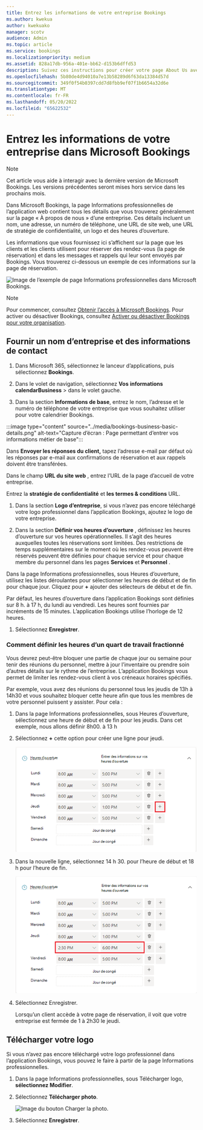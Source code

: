 ```yaml
---
title: Entrez les informations de votre entreprise Bookings
ms.author: kwekua
author: kwekuako
manager: scotv
audience: Admin
ms.topic: article
ms.service: bookings
ms.localizationpriority: medium
ms.assetid: 828a17db-956a-401e-bb62-d153b6dffd53
description: Suivez ces instructions pour créer votre page About Us avec le nom d’entreprise, l’adresse, le numéro de téléphone, l’URL du site web, le logo et les heures d’ouverture dans Microsoft Bookings.
ms.openlocfilehash: 5b80de4d94010a7e13b58289d6f63da13384d57d
ms.sourcegitcommit: 349f0f54b0397cdd7d8fbb9ef07f1b6654a32d6e
ms.translationtype: MT
ms.contentlocale: fr-FR
ms.lasthandoff: 05/20/2022
ms.locfileid: "65622532"
---
```

# <a name="enter-your-business-information-in-microsoft-bookings"></a>Entrez les informations de votre entreprise dans Microsoft Bookings

> [!NOTE]
> Cet article vous aide à interagir avec la dernière version de Microsoft Bookings. Les versions précédentes seront mises hors service dans les prochains mois.

Dans Microsoft Bookings, la page Informations professionnelles de l’application web contient tous les détails que vous trouverez généralement sur la page « À propos de nous » d’une entreprise. Ces détails incluent un nom, une adresse, un numéro de téléphone, une URL de site web, une URL de stratégie de confidentialité, un logo et des heures d’ouverture.

Les informations que vous fournissez ici s’affichent sur la page que les clients et les clients utilisent pour réserver des rendez-vous (la page de réservation) et dans les messages et rappels qui leur sont envoyés par Bookings. Vous trouverez ci-dessous un exemple de ces informations sur la page de réservation.

   ![Image de l’exemple de page Informations professionnelles dans Microsoft Bookings.](../media/bookings-business-info-2.png)

> [!NOTE]
> Pour commencer, consultez [Obtenir l’accès à Microsoft Bookings](get-access.md). Pour activer ou désactiver Bookings, consultez [Activer ou désactiver Bookings pour votre organisation](turn-bookings-on-or-off.md).

## <a name="provide-business-name-and-contact-information"></a>Fournir un nom d’entreprise et des informations de contact

1. Dans Microsoft 365, sélectionnez le lanceur d’applications, puis sélectionnez **Bookings**.

1. Dans le volet de navigation, sélectionnez **Vos** **informations calendarBusiness** >  dans le volet gauche.

1. Dans la section **Informations de base**, entrez le nom, l’adresse et le numéro de téléphone de votre entreprise que vous souhaitez utiliser pour votre calendrier Bookings.

:::image type="content" source="../media/bookings-business-basic-details.png" alt-text="Capture d’écran : Page permettant d’entrer vos informations métier de base":::

Dans **Envoyer les réponses du client,** tapez l’adresse e-mail par défaut où les réponses par e-mail aux confirmations de réservation et aux rappels doivent être transférées.

Dans le champ **URL du site web** , entrez l’URL de la page d’accueil de votre entreprise.

Entrez la **stratégie de confidentialité** et **les termes & conditions** URL.

1. Dans la section **Logo d’entreprise**, si vous n’avez pas encore téléchargé votre logo professionnel dans l’application Bookings, ajoutez le logo de votre entreprise.

1. Dans la section **Définir vos heures d’ouverture** , définissez les heures d’ouverture sur vos heures opérationnelles. Il s’agit des heures auxquelles toutes les réservations sont limitées. Des restrictions de temps supplémentaires sur le moment où les rendez-vous peuvent être réservés peuvent être définies pour chaque service et pour chaque membre du personnel dans les pages **Services** et **Personnel** .

Dans la page Informations professionnelles, sous Heures d’ouverture, utilisez les listes déroulantes pour sélectionner les heures de début et de fin pour chaque jour. Cliquez pour **+** ajouter des sélecteurs de début et de fin.

Par défaut, les heures d’ouverture dans l’application Bookings sont définies sur 8 h. à 17 h, du lundi au vendredi. Les heures sont fournies par incréments de 15 minutes. L’application Bookings utilise l’horloge de 12 heures.

1. Sélectionnez **Enregistrer**.

### <a name="how-to-set-hours-for-a-split-shift"></a>Comment définir les heures d’un quart de travail fractionné

Vous devrez peut-être bloquer une partie de chaque jour ou semaine pour tenir des réunions du personnel, mettre à jour l’inventaire ou prendre soin d’autres détails sur le rythme de l’entreprise. L’application Bookings vous permet de limiter les rendez-vous client à vos créneaux horaires spécifiés.

Par exemple, vous avez des réunions du personnel tous les jeudis de 13h à 14h30 et vous souhaitez bloquer cette heure afin que tous les membres de votre personnel puissent y assister. Pour cela :

1. Dans la page Informations professionnelles, sous Heures d’ouverture, sélectionnez une heure de début et de fin pour les jeudis. Dans cet exemple, nous allons définir 8h00. à 13 h

1. Sélectionnez **+** cette option pour créer une ligne pour jeudi.

   ![Image de l’interface utilisateur des heures d’ouverture.](../media/bookings-split-shift-1.png)

1. Dans la nouvelle ligne, sélectionnez 14 h 30. pour l’heure de début et 18 h pour l’heure de fin.

   ![Image de l’interface utilisateur des heures d’ouverture avec des heures ajoutées.](../media/bookings-split-shift-hours-1.png)

1. Sélectionnez Enregistrer.

    Lorsqu’un client accède à votre page de réservation, il voit que votre entreprise est fermée de 1 à 2h30 le jeudi.

## <a name="upload-your-logo"></a>Télécharger votre logo

Si vous n’avez pas encore téléchargé votre logo professionnel dans l’application Bookings, vous pouvez le faire à partir de la page Informations professionnelles.

1. Dans la page Informations professionnelles, sous Télécharger logo, **sélectionnez Modifier**.

1. Sélectionnez **Télécharger photo**.

   ![Image du bouton Charger la photo.](../media/bookings-upload-photo.png)

1. Sélectionnez **Enregistrer**.
